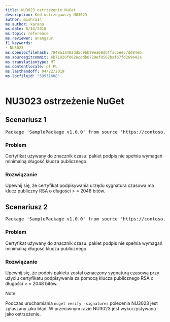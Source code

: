 ```yaml
---
title: NU3023 ostrzeżenie NuGet
description: Kod ostrzegawczy NU3023
author: mishra14
ms.author: karann
ms.date: 8/16/2018
ms.topic: reference
ms.reviewer: anangaur
f1_keywords:
- NU3023
ms.openlocfilehash: 7848a1a402dd5c9bb99ea68dbffac5ee57dd84eb
ms.sourcegitcommit: 6b71926f062ecddb8729ef8567baf67fd269642a
ms.translationtype: MT
ms.contentlocale: pl-PL
ms.lasthandoff: 04/22/2019
ms.locfileid: "59931608"
---
```

# <a name="nuget-warning-nu3023"></a>NU3023 ostrzeżenie NuGet

## <a name="scenario-1"></a>Scenariusz 1

<pre>Package 'SamplePackage v1.0.0' from source 'https://contoso.com/index.json': The timestamp certificate does not meet a minimum public key length requirement.</pre>

### <a name="issue"></a>Problem

Certyfikat używany do znacznik czasu: pakiet podpis nie spełnia wymagań minimalną długość klucza publicznego.


### <a name="solution"></a>Rozwiązanie

Upewnij się, że certyfikat podpisywania urzędu sygnatura czasowa ma klucz publiczny RSA o długości > = 2048 bitów.



## <a name="scenario-2"></a>Scenariusz 2

<pre>Package 'SamplePackage v1.0.0' from source 'https://contoso.com/index.json': The primary signature's timestamp certificate does not meet a minimum public key length requirement.</pre>

### <a name="issue"></a>Problem

Certyfikat używany do znacznik czasu: pakiet podpis nie spełnia wymagań minimalną długość klucza publicznego.


### <a name="solution"></a>Rozwiązanie

Upewnij się, że podpis pakietu został oznaczony sygnaturą czasową przy użyciu certyfikatu podpisywania za pomocą klucza publicznego RSA o długości > = 2048 bitów.


> [!Note]
> Podczas uruchamiania `nuget verify -signatures` polecenia NU3023 jest zgłaszany jako błąd. W przeciwnym razie NU3023 jest wykorzystywana jako ostrzeżenie.